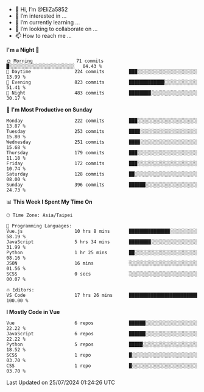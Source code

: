 - 👋 Hi, I’m @EliZa5852
- 👀 I’m interested in ...
- 🌱 I’m currently learning ...
- 💞️ I’m looking to collaborate on ...
- 📫 How to reach me ...

<!--START_SECTION:waka-->
**I'm a Night 🦉** 

```text
🌞 Morning                71 commits          █░░░░░░░░░░░░░░░░░░░░░░░░   04.43 % 
🌆 Daytime                224 commits         ███░░░░░░░░░░░░░░░░░░░░░░   13.99 % 
🌃 Evening                823 commits         █████████████░░░░░░░░░░░░   51.41 % 
🌙 Night                  483 commits         ████████░░░░░░░░░░░░░░░░░   30.17 % 
```
📅 **I'm Most Productive on Sunday** 

```text
Monday                   222 commits         ███░░░░░░░░░░░░░░░░░░░░░░   13.87 % 
Tuesday                  253 commits         ████░░░░░░░░░░░░░░░░░░░░░   15.80 % 
Wednesday                251 commits         ████░░░░░░░░░░░░░░░░░░░░░   15.68 % 
Thursday                 179 commits         ███░░░░░░░░░░░░░░░░░░░░░░   11.18 % 
Friday                   172 commits         ███░░░░░░░░░░░░░░░░░░░░░░   10.74 % 
Saturday                 128 commits         ██░░░░░░░░░░░░░░░░░░░░░░░   08.00 % 
Sunday                   396 commits         ██████░░░░░░░░░░░░░░░░░░░   24.73 % 
```


📊 **This Week I Spent My Time On** 

```text
🕑︎ Time Zone: Asia/Taipei

💬 Programming Languages: 
Vue.js                   10 hrs 8 mins       ███████████████░░░░░░░░░░   58.19 % 
JavaScript               5 hrs 34 mins       ████████░░░░░░░░░░░░░░░░░   31.99 % 
Python                   1 hr 25 mins        ██░░░░░░░░░░░░░░░░░░░░░░░   08.16 % 
JSON                     16 mins             ░░░░░░░░░░░░░░░░░░░░░░░░░   01.56 % 
SCSS                     0 secs              ░░░░░░░░░░░░░░░░░░░░░░░░░   00.07 % 

🔥 Editors: 
VS Code                  17 hrs 26 mins      █████████████████████████   100.00 % 
```

**I Mostly Code in Vue** 

```text
Vue                      6 repos             ██████░░░░░░░░░░░░░░░░░░░   22.22 % 
JavaScript               6 repos             ██████░░░░░░░░░░░░░░░░░░░   22.22 % 
Python                   5 repos             █████░░░░░░░░░░░░░░░░░░░░   18.52 % 
SCSS                     1 repo              █░░░░░░░░░░░░░░░░░░░░░░░░   03.70 % 
CSS                      1 repo              █░░░░░░░░░░░░░░░░░░░░░░░░   03.70 % 
```




 Last Updated on 25/07/2024 01:24:26 UTC
<!--END_SECTION:waka-->

